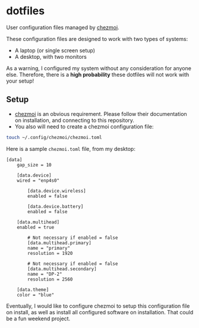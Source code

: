 # dotfiles

User configuration files managed by [chezmoi](https://www.chezmoi.io/).

These configuration files are designed to work with two types of systems:

- A laptop (or single screen setup)
- A desktop, with two monitors

As a warning, I configured my system without any consideration for anyone else. Therefore, there is a **high probability** these dotfiles will not work with your setup!

## Setup

- [chezmoi](https://www.chezmoi.io/) is an obvious requirement. Please follow their documentation on installation, and connecting to this repository.
- You also will need to create a chezmoi configuration file:

```bash
touch ~/.config/chezmoi/chezmoi.toml
```

Here is a sample `chezmoi.toml` file, from my desktop:

```
[data]
	gap_size = 10

	[data.device]
	wired = "enp4s0"

		[data.device.wireless]
		enabled = false

		[data.device.battery]
		enabled = false

	[data.multihead]
	enabled = true

        # Not necessary if enabled = false
		[data.multihead.primary]
		name = "primary"
		resolution = 1920

        # Not necessary if enabled = false
		[data.multihead.secondary]
		name = "DP-2"
		resolution = 2560

	[data.theme]
	color = "blue"
```

Eventually, I would like to configure chezmoi to setup this configuration file on install, as well as install all configured software on installation. That could be a fun weekend project.
